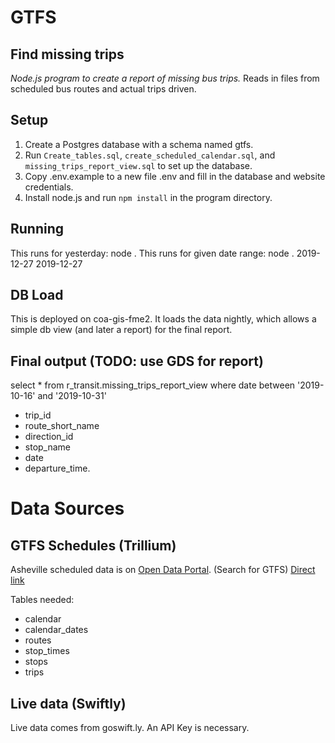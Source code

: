 # GTFS
## Find missing trips
*Node.js program to create a report of missing bus trips.*
Reads in files from scheduled bus routes and actual trips driven.

## Setup
1. Create a Postgres database with a schema named gtfs.
1. Run `Create_tables.sql`, `create_scheduled_calendar.sql`, and `missing_trips_report_view.sql` to set up the database.
1. Copy .env.example to a new file .env and fill in the database and website credentials.
1. Install node.js and run `npm install` in the program directory.

## Running
This runs for yesterday:
    node .
This runs for given date range:
    node . 2019-12-27 2019-12-27

## DB Load
This is deployed on coa-gis-fme2. It loads the data nightly, which
allows a simple db view (and later a report) for the final report.

## Final output (TODO: use GDS for report)
select * from r_transit.missing_trips_report_view where date between '2019-10-16' and '2019-10-31'
* trip_id
* route_short_name
* direction_id
* stop_name
* date
* departure_time.

# Data Sources
## GTFS Schedules (Trillium)
Asheville scheduled data is on [Open Data Portal](http://data-avl.opendata.arcgis.com/). (Search for GTFS) 
[Direct link](http://data.trilliumtransit.com/gtfs/asheville-nc-us/asheville-nc-us.zip)

Tables needed:
* calendar
* calendar_dates
* routes
* stop_times
* stops
* trips

## Live data (Swiftly)
Live data comes from goswift.ly. An API Key is necessary.
